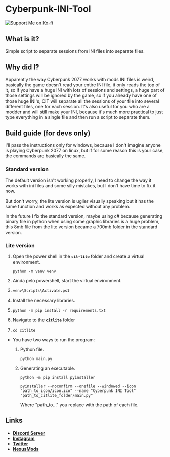 # Cyberpunk-INI-Tool

[![Support Me on Ko-fi](https://i.imgur.com/7Cm07AZ.png)](https://ko-fi.com/siriusbeck)

## What is it?

Simple script to separate sessions from INI files into separate files.

## Why did I?

Apparently the way Cyberpunk 2077 works with mods INI files is weird, basically the game doesn't read your entire INI file, it only reads the top of it, so if you have a huge INI with lots of sessions and settings, a huge part of those settings will be ignored by the game, so if you already have one of those huge INI's, CIT will separate all the sessions of your file into several different files, one for each session. It's also useful for you who are a modder and will still make your INI, because it's much more practical to just type everything in a single file and then run a script to separate them.

## Build guide (for devs only)

I'll pass the instructions only for windows, because I don't imagine anyone is playing Cyberpunk 2077 on linux, but if for some reason this is your case, the commands are basically the same.

### Standard version

The default version isn't working properly, I need to change the way it works with ini files and some silly mistakes, but I don't have time to fix it now.

But don't worry, the lite version is uglier visually speaking but it has the same function and works as expected without any problem.

In the future I fix the standard version, maybe using c# because generating binary file in python when using some graphic libraries is a huge problem, this 8mb file from the lite version became a 700mb folder in the standard version.

### Lite version

1. Open the power shell in the **`cit-lite`** folder and create a virtual environment.
   
   ```
   python -m venv venv
   ```

2. Ainda pelo powershell, start the virtual environment.

3. ```
   venv\Scripts\Activate.ps1
   ```

4. Install the necessary libraries.

5. ```
   python -m pip install -r requirements.txt
   ```

6. Navigate to the **`citlite`** folder

7. ```
   cd citlite
   ```
* You have two ways to run the program:
  
  1. Python file.
     
     ```
     python main.py
     ```
  
  2. Generating an executable.
     
     ```
     python -m pip install pyinstaller
     
     pyinstaller --noconfirm --onefile --windowed --icon "path_to_icon/icon.ico" --name "Cyberpunk INI Tool"  "path_to_citlite_folder/main.py"
     ```
     
     Where "path_to..." you replace with the path of each file.

## Links

- **[Discord Server](https://discord.gg/pVKQ7vzmKE)**
- **[Instagram](https://instagram.com)**
- **[Twitter](https://twitter.com/_katiorro)**
- **[NexusMods](https://www.nexusmods.com/users/73453593)**
